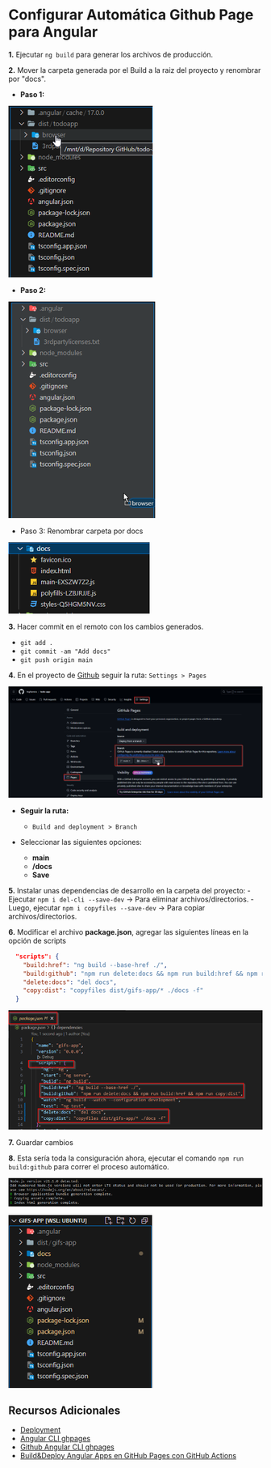 # Configurar Automática Github Page para Angular

**1.** Ejecutar `ng build` para generar los archivos de producción.

**2.** Mover la carpeta generada por el Build a la raiz del proyecto y renombrar por "docs".

- **Paso 1:**

![Folder browser](./imgs/browser.png)

- **Paso 2:**

![Move](./imgs/move.png)

- Paso 3: Renombrar carpeta por docs

![Folder Docs](./imgs/docs.png)

**3.** Hacer commit en el remoto con los cambios generados.
- `git add .`
- `git commit -am "Add docs"`
- `git push origin main`

**4.** En el proyecto de [Github](https://github.com/) seguir la ruta: `Settings > Pages`

![Github Pages](./imgs/github-pages.png)

- **Seguir la ruta:**
  - `Build and deployment > Branch`

- Seleccionar las siguientes opciones:
  - **main**
  - **/docs**
  - **Save**

**5.** Instalar unas dependencias de desarrollo en la carpeta del proyecto:
    - Ejecutar `npm i del-cli --save-dev` -> Para eliminar archivos/directorios.
    - Luego, ejecutar `npm i copyfiles --save-dev` -> Para copiar archivos/directorios.

**6.** Modificar el archivo **package.json**, agregar las siguientes líneas en la opción de scripts

```json
  "scripts": {
    "build:href": "ng build --base-href ./",
    "build:github": "npm run delete:docs && npm run build:href && npm run copy:dist",
    "delete:docs": "del docs",
    "copy:dist": "copyfiles dist/gifs-app/* ./docs -f"
  }
```

![Scripts](./imgs/scripts.png)

**7.** Guardar cambios

**8.** Esta sería toda la consiguración ahora, ejecutar el comando `npm run build:github` para correr el proceso automático.

![Run](./imgs/run.png)

![Final](./imgs/final.png)

## Recursos Adicionales
- [Deployment](https://angular.io/guide/deployment#deploy-to-github-pages)
- [Angular CLI ghpages](https://www.npmjs.com/package/angular-cli-ghpages)
- [Github Angular CLI ghpages](https://github.com/angular-schule/angular-cli-ghpages)
- [Build&Deploy Angular Apps en GitHub Pages con GitHub Actions](https://medium.com/dottech/build-deploy-angular-apps-en-github-pages-con-github-actions-8213466ef8dc)